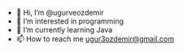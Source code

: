 - 👋 Hi, I’m @ugurveozdemir
- 👀 I’m interested in programming
- 🌱 I’m currently learning Java
- 📫 How to reach me ugur3ozdemir@gmail.com

<!---
ugurveozdemir/ugurveozdemir is a ✨ special ✨ repository because its `README.md` (this file) appears on your GitHub profile.
You can click the Preview link to take a look at your changes.
--->

